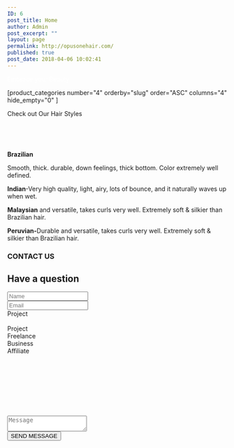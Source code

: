 ```yaml
---
ID: 6
post_title: Home
author: Admin
post_excerpt: ""
layout: page
permalink: http://opusonehair.com/
published: true
post_date: 2018-04-06 10:02:41
---
```

<div class="brz-root__container brz-reset-all"><section id="zhpfhuvtaq" class="brz-section css-lfbrd7">
<div class="brz-section__items">
<div class="brz-section__content">
<div class="brz-bg css-8265qr">
<div class="brz-bg-media">
<div class="brz-bg-image"></div>
<div class="brz-bg-color"></div>
</div>
<div class="brz-bg-content">
<div class="brz-container__wrap css-1a0jaqk">
<div class="brz-container css-fo2o23">
<div class="brz-row__container">
<div class="brz-bg brz-d-xs-flex brz-flex-xs-wrap css-i3a6sh">
<div class="brz-bg-media">
<div class="brz-bg-color"></div>
</div>
<div class="brz-bg-content">
<div class="brz-row css-1cad2o0">
<div class="brz-columns css-19rf22h">
<div class="brz-bg brz-d-xs-flex css-lqtvr5">
<div class="brz-bg-media">
<div class="brz-bg-color"></div>
</div>
<div class="brz-bg-content">
<div class="brz-wrapper css-6fvry1">
<div class="brz-bg brz-d-xs-flex brz-flex-xs-wrap css-1szh5xq">
<div class="brz-bg-media">
<div class="brz-bg-color"></div>
</div>
<div class="brz-bg-content">
<div class="brz-d-xs-flex css-1ob677i">
<div class="brz-rich-text">
<p class="brz-text-lg-right brz-tp-heading1"><span style="color: #ffffff;">Embrace your Beauty</span></p>

</div>
</div>
</div>
</div>
</div>
</div>
</div>
</div>
</div>
</div>
</div>
</div>
</div>
</div>
</div>
</div>
</div>
</div>
</section><section id="ltymlwfghx" class="brz-section css-lfbrd7">
<div class="brz-section__items">
<div class="brz-section__content">
<div class="brz-bg css-nfy532">
<div class="brz-bg-media">
<div class="brz-bg-color"></div>
</div>
<div class="brz-bg-content">
<div class="brz-container__wrap css-ho9erg">
<div class="brz-container css-fo2o23">
<div class="brz-wrapper css-6fvry1">
<div class="brz-bg brz-d-xs-flex brz-flex-xs-wrap css-1szh5xq">
<div class="brz-bg-media">
<div class="brz-bg-color"></div>
</div>
<div class="brz-bg-content">
<div class="brz-d-xs-flex css-q2hqk1">
<div class="brz-wp-shortcode css-1erx88j">
<div>[product_categories number="4" orderby="slug" order="ASC" columns="4" hide_empty="0" ]</div>
</div>
</div>
</div>
</div>
</div>
<div class="brz-wrapper css-6fvry1">
<div class="brz-bg brz-d-xs-flex brz-flex-xs-wrap css-1szh5xq">
<div class="brz-bg-media">
<div class="brz-bg-color"></div>
</div>
<div class="brz-bg-content">
<div class="brz-d-xs-flex css-1ob677i">
<div class="brz-rich-text">
<p class="brz-tp-heading1"><span class="brz-cp-color7">Check out Our Hair Styles</span></p>
<p class="brz-tp-paragraph"><span style="color: #73777f; letter-spacing: 0px; background-color: initial; text-align: initial; word-spacing: normal; caret-color: auto;"> </span></p>
<p class="brz-tp-paragraph"><span class="brz-cp-color7"> </span><span style="color: #73777f; background-color: initial;"> </span></p>

</div>
</div>
</div>
</div>
</div>
<div class="brz-row__container">
<div class="brz-bg brz-d-xs-flex brz-flex-xs-wrap css-i3a6sh">
<div class="brz-bg-media">
<div class="brz-bg-color"></div>
</div>
<div class="brz-bg-content">
<div class="brz-row css-1cad2o0">
<div class="brz-columns css-19rf22h">
<div class="brz-bg brz-d-xs-flex css-lqtvr5">
<div class="brz-bg-media">
<div class="brz-bg-color"></div>
</div>
<div class="brz-bg-content">
<div class="brz-row__container">
<div class="brz-bg brz-d-xs-flex brz-flex-xs-wrap css-i3a6sh">
<div class="brz-bg-media">
<div class="brz-bg-color"></div>
</div>
<div class="brz-bg-content">
<div class="brz-row css-10jdpoz">
<div class="brz-columns css-1ivqk4u">
<div class="brz-bg brz-d-xs-flex css-lqtvr5">
<div class="brz-bg-media">
<div class="brz-bg-color"></div>
</div>
<div class="brz-bg-content">
<div class="brz-wrapper css-6fvry1">
<div class="brz-bg brz-d-xs-flex brz-flex-xs-wrap css-1szh5xq">
<div class="brz-bg-media">
<div class="brz-bg-color"></div>
</div>
<div class="brz-bg-content">
<div class="brz-d-xs-flex css-1ob677i">
<div class="brz-rich-text">
<p class="brz-tp-paragraph"><strong class="brz-cp-color7">Brazilian</strong><span class="brz-cp-color7"> </span></p>
<p class="brz-tp-paragraph"><span class="brz-cp-color7">Smooth, thick. durable, down feelings, thick bottom. Color extremely well defined.</span></p>

</div>
</div>
</div>
</div>
</div>
</div>
</div>
</div>
<div class="brz-columns css-1ivqk4u">
<div class="brz-bg brz-d-xs-flex css-lqtvr5">
<div class="brz-bg-media">
<div class="brz-bg-color"></div>
</div>
<div class="brz-bg-content">
<div class="brz-wrapper css-6fvry1">
<div class="brz-bg brz-d-xs-flex brz-flex-xs-wrap css-1szh5xq">
<div class="brz-bg-media">
<div class="brz-bg-color"></div>
</div>
<div class="brz-bg-content">
<div class="brz-d-xs-flex css-1ob677i">
<div class="brz-rich-text">
<p class="brz-tp-paragraph"><strong class="brz-cp-color7">Indian</strong><span class="brz-cp-color7">-Very high quality, light, airy, lots of bounce, and it naturally waves up when wet.</span></p>

</div>
</div>
</div>
</div>
</div>
</div>
</div>
</div>
<div class="brz-columns css-1ivqk4u">
<div class="brz-bg brz-d-xs-flex css-lqtvr5">
<div class="brz-bg-media">
<div class="brz-bg-color"></div>
</div>
<div class="brz-bg-content">
<div class="brz-wrapper css-6fvry1">
<div class="brz-bg brz-d-xs-flex brz-flex-xs-wrap css-1szh5xq">
<div class="brz-bg-media">
<div class="brz-bg-color"></div>
</div>
<div class="brz-bg-content">
<div class="brz-d-xs-flex css-1ob677i">
<div class="brz-rich-text">
<p class="brz-tp-paragraph"><strong class="brz-cp-color7">Malaysian</strong><span class="brz-cp-color7"> and versatile, takes curls very well. Extremely soft &amp; silkier than Brazilian hair.</span></p>

</div>
</div>
</div>
</div>
</div>
</div>
</div>
</div>
<div class="brz-columns css-1ivqk4u">
<div class="brz-bg brz-d-xs-flex css-lqtvr5">
<div class="brz-bg-media">
<div class="brz-bg-color"></div>
</div>
<div class="brz-bg-content">
<div class="brz-wrapper css-6fvry1">
<div class="brz-bg brz-d-xs-flex brz-flex-xs-wrap css-1szh5xq">
<div class="brz-bg-media">
<div class="brz-bg-color"></div>
</div>
<div class="brz-bg-content">
<div class="brz-d-xs-flex css-1ob677i">
<div class="brz-rich-text">
<p class="brz-tp-paragraph"><strong class="brz-cp-color7">Peruvian-</strong><span class="brz-cp-color7">Durable and versatile, takes curls very well. Extremely soft &amp; silkier than Brazilian hair.</span></p>

</div>
</div>
</div>
</div>
</div>
</div>
</div>
</div>
</div>
</div>
</div>
</div>
</div>
</div>
</div>
</div>
</div>
</div>
</div>
</div>
</div>
</div>
</div>
</div>
</div>
</section><section id="nnpyahqguv" class="brz-section css-lfbrd7">
<div class="brz-section__items">
<div class="brz-section__content">
<div class="brz-bg css-3zxwv">
<div class="brz-bg-media">
<div class="brz-bg-video" data-mute="on" data-autoplay="on"><iframe class="brz-iframe brz-bg-video__cover" style="display: none;"></iframe></div>
<div class="brz-bg-map"><iframe class="brz-iframe brz-bg-map__cover" style="display: none;"></iframe></div>
<div class="brz-bg-color"></div>
</div>
<div class="brz-bg-content">
<div class="brz-container__wrap css-ho9erg">
<div class="brz-container css-1tiuyf9">
<div class="brz-wrapper css-6fvry1">
<div class="brz-bg brz-d-xs-flex brz-flex-xs-wrap css-x43dbv">
<div class="brz-bg-media">
<div class="brz-bg-color"></div>
</div>
<div class="brz-bg-content">
<div class="brz-d-xs-flex css-1ob677i">
<div class="brz-rich-text">
<h3 class="brz-text-lg-center brz-tp-paragraph"><span class="brz-cp-color3" style="background-color: transparent;">CONTACT US</span></h3>
</div>
</div>
</div>
</div>
</div>
<div class="brz-wrapper css-6fvry1">
<div class="brz-bg brz-d-xs-flex brz-flex-xs-wrap css-1szh5xq">
<div class="brz-bg-media">
<div class="brz-bg-color"></div>
</div>
<div class="brz-bg-content">
<div class="brz-d-xs-flex css-1ob677i">
<div class="brz-rich-text">
<h2 class="brz-tp-heading2 brz-text-lg-center"><span class="brz-cp-color2" style="opacity: 1;">Have a question</span></h2>
</div>
</div>
</div>
</div>
</div>
<div class="brz-wrapper css-b75mnq">
<div class="brz-bg brz-d-xs-flex brz-flex-xs-wrap css-1trd8bt">
<div class="brz-bg-media">
<div class="brz-bg-color"></div>
</div>
<div class="brz-bg-content">
<div class="brz-d-xs-flex css-1ob677i">
<div class="brz-spacer css-1tb6bj5"></div>
</div>
</div>
</div>
</div>
<div class="brz-wrapper css-6fvry1">
<div class="brz-bg brz-d-xs-flex brz-flex-xs-wrap css-1szh5xq">
<div class="brz-bg-media">
<div class="brz-bg-color"></div>
</div>
<div class="brz-bg-content">
<div class="brz-d-xs-flex css-1ob677i">
<div class="brz-form css-m3gvww"><form action="http://opusonehair.com/wp-admin/admin-ajax.php?action=brizy_submit_form" novalidate="" data-form-id="lbrlcbfwil" data-project-language="7" data-success="" data-error="" data-redirect="">
<div class="brz-form__fields css-y0n42u">
<div class="brz-form__item css-1rc0l2d"><input id="phwrhelwyq" class="brz-input brz-form__field" name="phwrhelwyq" type="text" placeholder="Name" data-type="Text" data-label="Name" /></div>
<div class="brz-form__item css-1rc0l2d"><input id="abbcgwlftw" class="brz-input brz-form__field" name="abbcgwlftw" pattern="^[a-zA-Z0-9_.+-]+@[a-zA-Z0-9-]+.[a-zA-Z0-9-.]+$" type="email" placeholder="Email" data-type="Email" data-label="Email" /></div>
<div class="brz-form__item css-i9dv9s">
<div data-label="Project">
<div class="brz-control__select">
<div class="brz-control__select-current">
<div class="brz-control__select-option" title="">Project</div>
&nbsp;

</div>
<div class="brz-control__select-options">
<div class="brz-ed-scroll-pane" style="position: relative; height: 208px;">
<div class="brz-ed-scroll-inner" style="height: 208px;">
<div class="brz-control__select-option" title="0">Project</div>
<div class="brz-control__select-option" title="1">Freelance</div>
<div class="brz-control__select-option" title="2">Business</div>
<div class="brz-control__select-option" title="3">Affiliate</div>
</div>
<div class="brz-ed-wide-track">
<div class="brz-ed-wide-thumb"></div>
</div>
<div class="brz-ed-tall-track">
<div class="brz-ed-tall-thumb"></div>
</div>
</div>
</div>
<input id="olagaqxvth" name="olagaqxvth" type="hidden" placeholder="Project" data-type="Select" data-label="Project" />

</div>
</div>
</div>
<div class="brz-form__item css-9591s6"><textarea id="ieqtmhzdpd" class="brz-textarea brz-form__field" name="ieqtmhzdpd" placeholder="Message" data-type="Paragraph" data-label="Message"></textarea></div>
</div>
<button class="brz-btn css-37phs0"><span class="brz-span brz-text__editor" contenteditable="false">SEND MESSAGE</span></button>

</form></div>
</div>
</div>
</div>
</div>
</div>
</div>
</div>
</div>
</div>
</div>
</section></div>